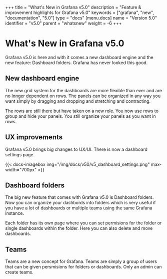 +++
title = "What's New in Grafana v5.0"
description = "Feature & improvement highlights for Grafana v5.0"
keywords = ["grafana", "new", "documentation", "5.0"]
type = "docs"
[menu.docs]
name = "Version 5.0"
identifier = "v5.0"
parent = "whatsnew"
weight = -6
+++

# What's New in Grafana v5.0

Grafana v5.0 is here and with it comes a new dashboard engine and the new feature: Dashboard folders. Grafana has never looked this good.

## New dashboard engine

The new grid system for the dashboards are more flexible than ever and are no longer dependent on rows. The panels can be organized in any way you want simply by dragging and dropping and stretching and contracting.

The rows are still there but have taken on a new role. You now use rows to group and hide your panels. You still organize your panels as you want in rows.

## UX improvements

Grafana v5.0 brings big changes to UX/UI.
There is now a dashboard settings page.

{{< docs-imagebox img="/img/docs/v50/v5_dashboard_settings.png" max-width="700px" >}}

## Dashboard folders

The big new feature that comes with Grafana v5.0 is Dashboard folders. Now you can organize your dashbords into folders which is very useful if you have a lot of dashboards or multiple teams using the same Grafana instance.

Each folder has its own page where you can set permisions for the folder or single dashboards within the folder. Here you can also delete and move dashboards.

## Teams

Teams are a new concept for Grafana. Teams are simply a group of users that can be given persmisions for folders or dashboards. Only an admin can create teams.